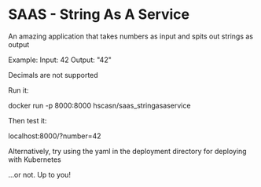# SAAS - String As A Service
An amazing application that takes numbers as input and spits out strings as output

Example:
Input: 42
Output: "42"

Decimals are not supported


Run it:

docker run -p 8000:8000 hscasn/saas_stringasaservice


Then test it:

localhost:8000/?number=42

Alternatively, try using the yaml in the deployment directory for deploying with Kubernetes

...or not. Up to you!
